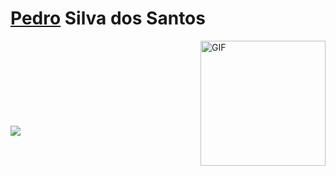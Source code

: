 # [Pedro](https://psdsantos.github.io/)  Silva dos Santos

<img align="right" alt="GIF" src="https://drive.google.com/uc?id=1v3eglsW2vOnkTr7fdRDVeoogVVOgf2lA" height=200px/>
<br/>
<br/>
<br/>
<br/>
<br/>
<br/>
<br/>
<br/>
<img src="https://render.githubusercontent.com/render/math?math=\sqrt{-1}">

